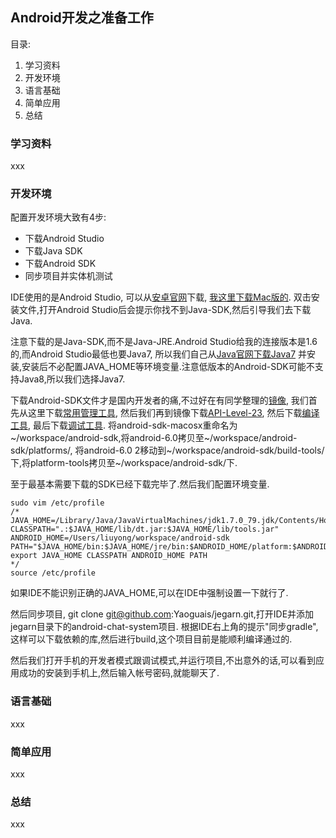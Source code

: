 ## Android开发之准备工作

目录:

1. 学习资料
2. 开发环境
3. 语言基础
4. 简单应用
5. 总结





### 学习资料

xxx





### 开发环境

配置开发环境大致有4步:

* 下载Android Studio
* 下载Java SDK
* 下载Android SDK
* 同步项目并实体机测试

IDE使用的是Android Studio, 可以从[安卓官网](http://developer.android.com/intl/zh-cn/sdk/index.html)下载,
[我这里下载Mac版的](https://dl.google.com/dl/android/studio/install/2.0.0.20/android-studio-ide-143.2739321-mac.dmg).
双击安装文件,打开Android Studio后会提示你找不到Java-SDK,然后引导我们去下载Java.

注意下载的是Java-SDK,而不是Java-JRE.Android Studio给我的连接版本是1.6的,而Android Studio最低也要Java7,
所以我们自己从[Java官网下载Java7](http://www.oracle.com/technetwork/java/javase/downloads/jdk7-downloads-1880260.html)
并安装,安装后不必配置JAVA_HOME等环境变量.注意低版本的Android-SDK可能不支持Java8,所以我们选择Java7.

下载Android-SDK文件才是国内开发者的痛,不过好在有同学整理的[镜像](http://mirrors.neusoft.edu.cn/android/repository/),
我们首先从这里下载[常用管理工具](https://dl.google.com/android/android-sdk_r23.0.1-macosx.zip),
然后我们再到镜像下载[API-Level-23](http://mirrors.neusoft.edu.cn/android/repository/android-23_r02.zip),
然后下载[编译工具](http://mirrors.neusoft.edu.cn/android/repository/build-tools_r23.0.1-macosx.zip),
最后下载[调试工具](http://mirrors.neusoft.edu.cn/android/repository/platform-tools_r23.0.1-macosx.zip).
将android-sdk-macosx重命名为~/workspace/android-sdk,将android-6.0拷贝至~/workspace/android-sdk/platforms/,
将android-6.0 2移动到~/workspace/android-sdk/build-tools/下,将platform-tools拷贝至~/workspace/android-sdk/下.

至于最基本需要下载的SDK已经下载完毕了.然后我们配置环境变量.

    sudo vim /etc/profile
    /*
    JAVA_HOME=/Library/Java/JavaVirtualMachines/jdk1.7.0_79.jdk/Contents/Home
    CLASSPATH=".:$JAVA_HOME/lib/dt.jar:$JAVA_HOME/lib/tools.jar"
    ANDROID_HOME=/Users/liuyong/workspace/android-sdk
    PATH="$JAVA_HOME/bin:$JAVA_HOME/jre/bin:$ANDROID_HOME/platform:$ANDROID_HOME/tools:$PATH"
    export JAVA_HOME CLASSPATH ANDROID_HOME PATH
    */
    source /etc/profile

如果IDE不能识别正确的JAVA_HOME,可以在IDE中强制设置一下就行了.

然后同步项目, git clone git@github.com:Yaoguais/jegarn.git,打开IDE并添加jegarn目录下的android-chat-system项目.
根据IDE右上角的提示"同步gradle",这样可以下载依赖的库,然后进行build,这个项目目前是能顺利编译通过的.

然后我们打开手机的开发者模式跟调试模式,并运行项目,不出意外的话,可以看到应用成功的安装到手机上,然后输入帐号密码,就能聊天了.





### 语言基础

xxx





### 简单应用

xxx





### 总结

xxx




